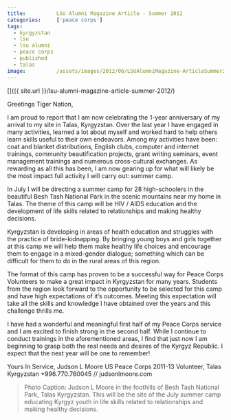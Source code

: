 ```yaml
---
title:			LSU Alumni Magazine Article - Summer 2012
categories:		['peace corps']
tags:
  - kyrgyzstan
  - lsu
  - lsu alumni
  - peace corps
  - published
  - talas
image:			/assets/images/2012/06/LSUAlumniMagazine-ArticleSummer20121.jpg
---
```


[]({{ site.url }}/lsu-alumni-magazine-article-summer-2012/)

Greetings Tiger Nation,

I am proud to report that I am now celebrating the 1-year anniversary of my arrival to my site in Talas, Kyrgyzstan. Over the last year I have engaged in many activities, learned a lot about myself and worked hard to help others learn skills useful to their own endeavors. Among my activities have been: coat and blanket distributions, English clubs, computer and internet trainings, community beautification projects, grant writing seminars, event management trainings and numerous cross-cultural exchanges. As rewarding as all this has been, I am now gearing up for what will likely be the most impact full activity I will carry out: summer camp.

In July I will be directing a summer camp for 28 high-schoolers in the beautiful Besh Tash National Park in the scenic mountains near my home in Talas. The theme of this camp will be HIV / AIDS education and the development of life skills related to relationships and making healthy decisions.

Kyrgyzstan is developing in areas of health education and struggles with the practice of bride-kidnapping. By bringing young boys and girls together at this camp we will help them make healthy life choices and encourage them to engage in a mixed-gender dialogue; something which can be difficult for them to do in the rural areas of this region.

The format of this camp has proven to be a successful way for Peace Corps Volunteers to make a great impact in Kyrgyzstan for many years. Students from the region look forward to the opportunity to be selected for this camp and have high expectations of it’s outcomes. Meeting this expectation will take all the skills and knowledge I have obtained over the years and this challenge thrills me.

I have had a wonderful and meaningful first half of my Peace Corps service and I am excited to finish strong in the second half. While I continue to conduct trainings in the aforementioned areas, I find that just now I am beginning to grasp both the real needs and desires of the Kyrgyz Republic. I expect that the next year will be one to remember!

Yours In Service,
Judson L Moore
US Peace Corps 2011-13
Volunteer, Talas Kyrgyzstan
+996.770.760045 // judsonlmoore.com

> Photo Caption: Judson L Moore in the foothills of Besh Tash National Park, Talas Kyrgyzstan. This will be the site of the July summer camp educating Kyrgyz youth in life skills related to relationships and making healthy decisions.

